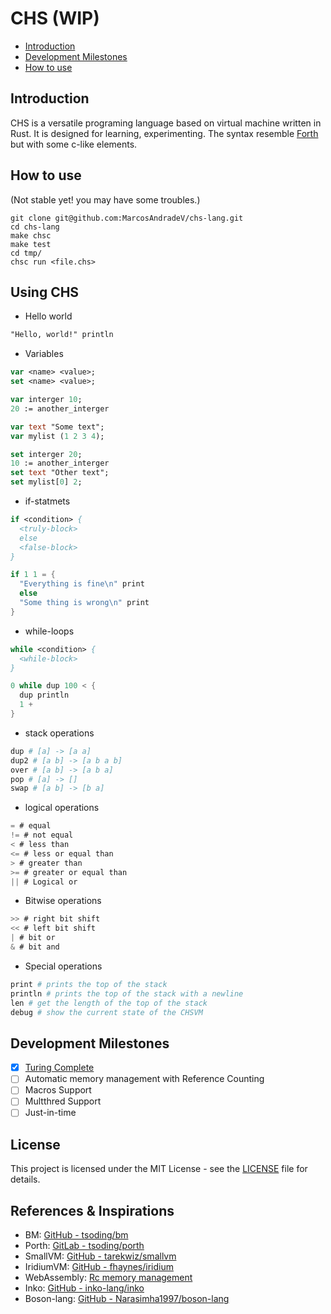 # CHS (WIP)

- [Introduction](#introduction)
- [Development Milestones](#development-milestones)
- [How to use](#how-to-use)

## Introduction

CHS is a versatile programing language based on virtual machine written in Rust. It is designed for learning, experimenting.
The syntax resemble [Forth](https://en.wikipedia.org/wiki/Forth_(programming_language)) but with some c-like elements.

## How to use

(Not stable yet! you may have some troubles.)

```console
git clone git@github.com:MarcosAndradeV/chs-lang.git
cd chs-lang
make chsc
make test
cd tmp/
chsc run <file.chs>
```

## Using CHS

- Hello world

```pascal
"Hello, world!" println
```

- Variables

```pascal
var <name> <value>;
set <name> <value>;
```

```pascal
var interger 10;
20 := another_interger

var text "Some text";
var mylist (1 2 3 4);

set interger 20;
10 := another_interger
set text "Other text";
set mylist[0] 2;
```

- if-statmets

```pascal
if <condition> {
  <truly-block>
  else
  <false-block>
}
```

```c
if 1 1 = {
  "Everything is fine\n" print
  else
  "Some thing is wrong\n" print
}
```

- while-loops

```pascal
while <condition> {
  <while-block>
}
```

```c
0 while dup 100 < {
  dup println
  1 +
}
```

- stack operations

```sh
dup # [a] -> [a a]
dup2 # [a b] -> [a b a b]
over # [a b] -> [a b a]
pop # [a] -> []
swap # [a b] -> [b a]
```

- logical operations

```c
= # equal
!= # not equal
< # less than
<= # less or equal than
> # greater than
>= # greater or equal than
|| # Logical or

```

- Bitwise operations

```c
>> # right bit shift
<< # left bit shift
| # bit or
& # bit and
```

- Special operations

```sh
print # prints the top of the stack
println # prints the top of the stack with a newline
len # get the length of the top of the stack
debug # show the current state of the CHSVM
```

## Development Milestones

- [X] [Turing Complete](exemples/rule110.chs)
- [ ] Automatic memory management with Reference Counting
- [ ] Macros Support
- [ ] Multthred Support
- [ ] Just-in-time

## License

This project is licensed under the MIT License - see the [LICENSE](LICENSE) file for details.

## References & Inspirations

- BM: [GitHub - tsoding/bm](https://github.com/tsoding/bm)
- Porth: [GitLab - tsoding/porth](https://gitlab.com/tsoding/porth)
- SmallVM: [GitHub - tarekwiz/smallvm](https://github.com/tarekwiz/smallvm)
- IridiumVM: [GitHub - fhaynes/iridium](https://github.com/fhaynes/iridium)
- WebAssembly: [Rc memory management](https://binji.github.io/posts/webassembly-type-checking/)
- Inko: [GitHub - inko-lang/inko](https://github.com/inko-lang/inko)
- Boson-lang: [GitHub - Narasimha1997/boson-lang](https://github.com/Narasimha1997/boson-lang)
